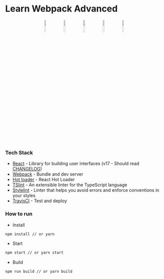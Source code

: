 # Learn Webpack Advanced

<div align="center">
  <img src="https://seeklogo.com/images/R/react-logo-7B3CE81517-seeklogo.com.png" width="10%" />
  &nbsp;
  <img src="https://github.com/webpack/media/blob/master/logo/icon-square-big.svg" width="10%" />
  &nbsp;
  <img src="https://devstickers.com/assets/img/pro/tzgi.png" width="10%" />
  &nbsp;
  <img src="https://seeklogo.com/images/S/stylelint-logo-631B4EAA36-seeklogo.com.png" width="10%" />
  &nbsp;
  <img src="https://travis-ci.com/images/logos/TravisCI-Mascot-1.png" width="10%" />
</div>

### Tech Stack
- [React][reactjs] - Library for building user interfaces (v17 - Should read [CHANGELOG][reactjs@17])
- [Webpack][webpack] - Bundle and dev server
- [Hot loader][react-hot-loader] - React Hot Loader
- [TSlint][tslint] - An extensible linter for the TypeScript language
- [Stylelint][stylelint] - Linter that helps you avoid errors and enforce conventions in your styles
- [TravisCI][travis-ci] - Test and deploy

### How to run
- Install
```bash
npm install // or yarn
```

- Start
```bash
npm start // or yarn start
```

- Build
```bash
npm run build // or yarn build
```
[reactjs]: https://reactjs.org
[reactjs@17]: https://github.com/facebook/react/blob/master/CHANGELOG.md
[webpack]: https://webpack.js.org
[react-hot-loader]: https://github.com/gaearon/react-hot-loader
[tslint]: https://palantir.github.io/tslint
[stylelint]: https://stylelint.io
[travis-ci]: https://travis-ci.org
[build]: https://travis-ci.org/toanleviet95/react-sample-with-typescript
